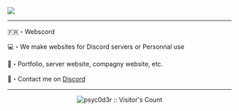![](![image](https://github.com/Webscord/Webscord/assets/97246974/bac5f541-0212-4743-bad4-b6f9b849b410)
)

----

🇫🇷・Webscord

💻・We make websites for Discord servers or Personnal use

🌴・Portfolio, server website, compagny website, etc.

🚥・Contact me on [Discord](https://discord.com/users/1182721111658602549)

----

<p align="center"><img src="https://profile-counter.glitch.me/{Webscord}/count.svg" alt="psyc0d3r :: Visitor's Count" /></p>
